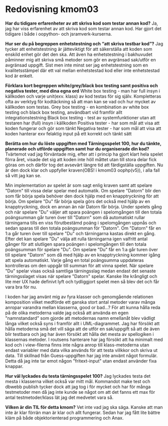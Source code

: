 ---
---
Redovisning kmom03
=========================

<!-- Detta innehåll är skrivet i markdown och du hittar innehållet i filen `content/redovisning/03_kmom03.md`. -->

**Har du tidigare erfarenheter av att skriva kod som testar annan kod?**
Ja, jag har viss erfarenhet av att skriva kod som testar annan kod. Har gjort det tidigare i både i oopython- och jsramverk-kurserna.

**Hur ser du på begreppen enhetstestning och “att skriva testbar kod”?**
Jag tycker att enhetstestning är jätteviktigt för att säkerställa att koden som enskild enhet gör det den ska. Att även ha enhetstestning i bakhuvudet påminner mig att skriva små metoder som gör en avgränsad sak/utför en avgränsad uppgift. Sist men inte minst ser jag enhetstestning som en kvalitetsstämpel där ett val mellan enhetstestad kod eller inte enhetstestad kod är enkelt.

**Förklara kort begreppen white/grey/black box testing samt positiva och negativa tester, med dina egna ord**
White box testing - man har full insyn i källkoden och varje unit(exv. klass) av kod testas för sig själv. Kompletteras ofta av verktyg för kodtäckning så att man kan se vad och hur mycket av källkoden som testas.
Grey box testing - en kombination av white box testing och black box testing, användbart vid framför allt integrationstestning
Black box testing - test av systemfunktioner utan att testaren har (full) insyn i källkoden
Positiva tester - har som mål att visa att koden fungerar och gör som tänkt
Negativa tester - har som mål att visa att koden hanterar exv felaktig input på ett korrekt och tänkt sätt

**Berätta om hur du löste uppgiften med Tärningsspelet 100, hur du tänkte, planerade och utförde uppgiften samt hur du organiserade din kod?**
Tvärtemot vad jag förväntade mig, efter att i princip ha gjort klart hela spelet förra året, visade det sig att koden inte höll måttet utan till stora delar fick göras om och därför tog det avsevärt längre tid att färdigställa uppgiften. Nu är den dock klar och uppfyller kraven(OBS! i kmom03 oophp(v5)), i alla fall så vitt jag kan se.

Min implementation av spelet är som sagt enlig kraven samt att spelare "Datorn" till vissa delar spelar med automatik. Om spelare "Datorn" blir den som får börja spela behöver den dock hjälp med en knapptryckning för att börja. Om spelare "Du" får börja spela görs det också med hjälp av en knapptryckning, dock en annan än när Datorn får börja. Under spelets gång och när spelare "Du" väljer att spara poängen i spelomgången till den totala poängsumman går turen över till "Datorn" som då automatiskt rullar tärningarna tills en viss förutbestämd poäng i spelomgången uppnås och sedan sparas till den totala poängsumman för "Datorn". Om "Datorn" får en 1:a går turen över till spelare "Du" och tärningarna kastas direkt en gång. Efter det kan spelare "Du" välja att rulla tärningarna igen valfritt antal gånger för att slutligen spara poängen i spelomgången till den totala poängsumman för spelare "Du". Om spelare "Du" får en 1:a går turen över till spelare "Datorn" som då med hjälp av en knapptryckning kommer igång att spela automatiskt. Varje gång en total poängsumma uppdateras kontrolleras om den uppgår till summan för att vinna spelet. När spelare "Du" spelar visas också samtliga tärningsslag medan endast det senaste tärningsslaget visas när spelare "Datorn" spelar. Kanske lite krångligt och lite mer UX hade definivt lyft och tydliggjort spelet men så blev det och får vara bra för nu.

I koden har jag använt mig av fyra klasser och genomgående relationen komposition vilket medförde ett ganska stort antal metoder varav många anropar varandra mellan klasserna, good or bad...? För att kunna hålla reda på de olika metoderna valde jag också att använda en egen "namnstandard" som gjorde att metodernas namn emellanåt blev vädligt långa vilket också syns i framför allt i UML-diagrammet. Jag har försökt att hålla metoderna små det vill säga att de utför en sak/uppgift så att de även blir testbara och jag har även försökt att hålla det mesta av spellogiken i klassernas metoder. I routsens hanterare har jag försökt att ha minimalt med kod och i view-filerna finns inte några anrop till klass-metoderna utan endast variabler med data vilka används för att testa villkkor och skriva ut data. Till skillnad från Guess-uppgiften har jag inte använt något formulär. Detta då jag inte tar emot någon "fritext-input" utan endast använder fixa knappar.

**Hur väl lyckades du testa tärningsspelet 100?**
Jag lyckades testa det mesta i klasserna vilket också var mitt mål. Kommandot make test och dbwebb publish tycker dock att jag tog i för mycket och har för många testmetoder men då jag inte kunde se något om att det fanns ett max för antal testmetoder/klass lät jag det medvetet vara så.

**Vilken är din TIL för detta kmom?**
Vet inte vad jag ska säga. Kanske att man inte är klar förrän man är klar och allt fungerar. Sedan har jag fått lite bättre kläm på både objektorienterad programmering och Anax.
